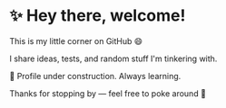 # ✨ Hey there, welcome!

This is my little corner on GitHub 😄

I share ideas, tests, and random stuff I'm tinkering with.

🚧 Profile under construction. Always learning.

Thanks for stopping by — feel free to poke around 👀
